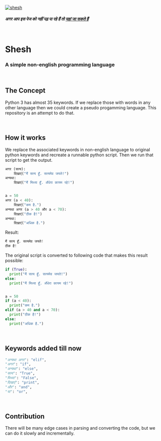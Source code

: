 [![shesh](https://upload.wikimedia.org/wikipedia/commons/thumb/c/c1/Ananta_Shesha.jpg/220px-Ananta_Shesha.jpg)](https://en.wikipedia.org/wiki/Shesha)


##### अगर आप इस पेज को नहीं पढ़ पा रहे हैं तो [यहां जा सकते हैं](./README.md) <br><br><br>


# Shesh

### A simple non-english programming language

<br>

## The Concept

Python 3 has almost 35 keywords. If we replace those with words in any other language then we could create a pseudo progamming language. This repository is an attempt to do that.

<br>

## How it works
We replace the associated keywords in non-english language to original python keywords and recreate a runnable python script. Then we run that script to get the output.

```python
अगर (सत्य):
    दिखाएं("मैं सत्य हूँ. सत्यमेव जयते!")
अन्यथा:
    दिखाएं("मैं मिथ्या हूँ. अँधेरा कायम रहे!")


a = 50
अगर (a < 40):
    दिखाएं("कम है.")
अन्यथा अगर (a > 40 और a < 70):
    दिखाएं("ठीक है!")
अन्यथा: 
    दिखाएं("अधिक है.")
```

Result:
```python
मैं सत्य हूँ. सत्यमेव जयते!
ठीक है!
```

The original script is converted to following code that makes this result possible:
```python
if (True):
  print("मैं सत्य हूँ. सत्यमेव जयते!")
else:
  print("मैं मिथ्या हूँ. अँधेरा कायम रहे!")


a = 50
if (a < 40):
  print("कम है.")
elif (a > 40 and a < 70):
  print("ठीक है!")
else: 
  print("अधिक है.")

```
<br>

## Keywords added till now
```python
"अन्यथा अगर": "elif",
"अगर": "if",
"अन्यथा": "else",
"सत्य": "True",
"मिथ्या": "False",
"दिखाएं": "print",
"और": "and",
"या": "or",
```
<br>

## Contribution
There will be many edge cases in parsing and converting the code, but we can do it slowly and incrementally.